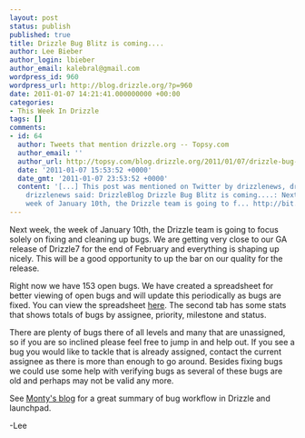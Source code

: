```yaml
---
layout: post
status: publish
published: true
title: Drizzle Bug Blitz is coming....
author: Lee Bieber
author_login: lbieber
author_email: kalebral@gmail.com
wordpress_id: 960
wordpress_url: http://blog.drizzle.org/?p=960
date: 2011-01-07 14:21:41.000000000 +00:00
categories:
- This Week In Drizzle
tags: []
comments:
- id: 64
  author: Tweets that mention drizzle.org -- Topsy.com
  author_email: ''
  author_url: http://topsy.com/blog.drizzle.org/2011/01/07/drizzle-bug-blitz-is-coming/?utm_source=pingback&amp;utm_campaign=L2
  date: '2011-01-07 15:53:52 +0000'
  date_gmt: '2011-01-07 23:53:52 +0000'
  content: '[...] This post was mentioned on Twitter by drizzlenews, drizzlenews.
    drizzlenews said: DrizzleBlog Drizzle Bug Blitz is coming....: Next week, the
    week of January 10th, the Drizzle team is going to f... http://bit.ly/fYeNcH [...] '
---
```

Next week, the week of January 10th, the Drizzle team is going to focus solely on fixing and cleaning up bugs.  We are getting very close to our GA release of Drizzle7 for the end of February and everything is shaping up nicely. This will be a good opportunity to up the bar on our quality for the release. 

Right now we have 153 open bugs. We have created a spreadsheet for better viewing of open bugs and will update this periodically as bugs are fixed.  You can view the spreadsheet <a href="https://spreadsheets.google.com/ccc?key=0AvgIZQGYvj2GdHp4THJqXy16QW9zNmwzUE8ydEFCTEE&hl=en&authkey=CM75m7wE#gid=0" target="_blank">here</a>.  The second tab has some stats that shows totals of bugs by assignee,  priority, milestone and status. 

There are plenty of bugs there of all levels and many that are unassigned,  so if you are so inclined please feel free to jump in and help out.  If you see a bug you would like to tackle that is already assigned, contact the current assignee as there is more than enough to go around. Besides fixing bugs we could use some help with verifying bugs as several of these bugs are old and perhaps may not be valid any more.

See <a href="http://inaugust.com/post/79" target="_blank">Monty's blog</a> for a great summary of bug workflow in Drizzle and launchpad. 

-Lee
